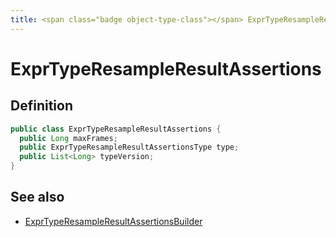 ```yaml
---
title: <span class="badge object-type-class"></span> ExprTypeResampleResultAssertions
---
```

# <span class="badge object-type-class"></span> ExprTypeResampleResultAssertions

## Definition

```java
public class ExprTypeResampleResultAssertions {
  public Long maxFrames;
  public ExprTypeResampleResultAssertionsType type;
  public List<Long> typeVersion;
}
```
## See also

 * <span class="badge builder"></span> [ExprTypeResampleResultAssertionsBuilder](./builder-ExprTypeResampleResultAssertionsBuilder.md)
